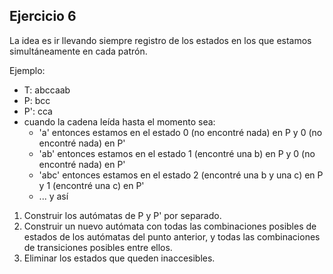 ## Ejercicio 6

La idea es ir llevando siempre registro de los estados en los que estamos simultáneamente en cada patrón.

Ejemplo:

- T: abccaab
- P: bcc
- P': cca
- cuando la cadena leída hasta el momento sea:
    - 'a' entonces estamos en el estado 0 (no encontré nada) en P y 0 (no encontré nada) en P'
    - 'ab' entonces estamos en el estado 1 (encontré una b) en P y 0 (no encontré nada) en P'
    - 'abc' entonces estamos en el estado 2 (encontré una b y una c) en P y 1 (encontré una c) en P'
    - ... y así

1. Construir los autómatas de P y P' por separado.
2. Construir un nuevo autómata con todas las combinaciones posibles de estados de los autómatas del punto anterior,
   y todas las combinaciones de transiciones posibles entre ellos.
3. Eliminar los estados que queden inaccesibles.
